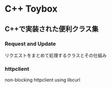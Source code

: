 C++ Toybox
==========
## C++で実装された便利クラス集
### Request and Update
リクエストをまとめて処理するクラスとその仕組み

### httpclient
non-blocking httpclient using libcurl
